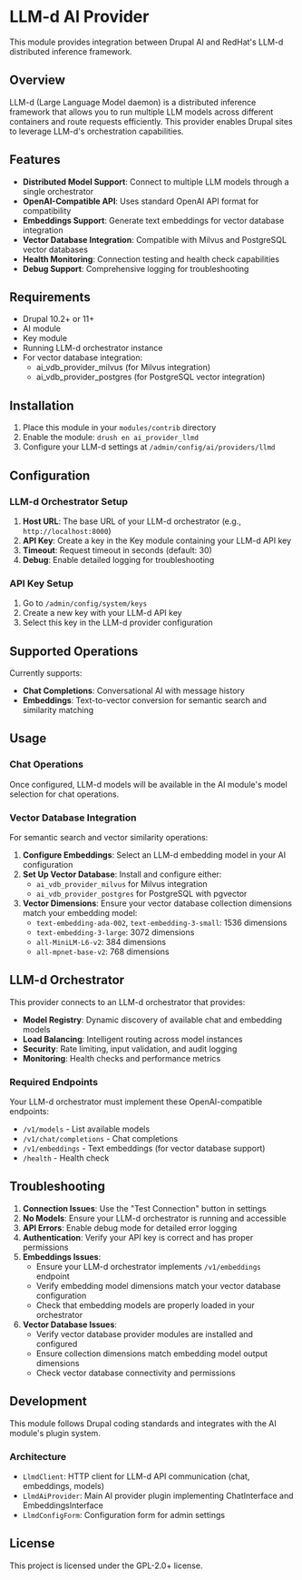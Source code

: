 # LLM-d AI Provider

This module provides integration between Drupal AI and RedHat's LLM-d distributed inference framework.

## Overview

LLM-d (Large Language Model daemon) is a distributed inference framework that allows you to run multiple LLM models across different containers and route requests efficiently. This provider enables Drupal sites to leverage LLM-d's orchestration capabilities.

## Features

- **Distributed Model Support**: Connect to multiple LLM models through a single orchestrator
- **OpenAI-Compatible API**: Uses standard OpenAI API format for compatibility
- **Embeddings Support**: Generate text embeddings for vector database integration
- **Vector Database Integration**: Compatible with Milvus and PostgreSQL vector databases
- **Health Monitoring**: Connection testing and health check capabilities
- **Debug Support**: Comprehensive logging for troubleshooting

## Requirements

- Drupal 10.2+ or 11+
- AI module
- Key module
- Running LLM-d orchestrator instance
- For vector database integration:
  - ai_vdb_provider_milvus (for Milvus integration)
  - ai_vdb_provider_postgres (for PostgreSQL vector integration)

## Installation

1. Place this module in your `modules/contrib` directory
2. Enable the module: `drush en ai_provider_llmd`
3. Configure your LLM-d settings at `/admin/config/ai/providers/llmd`

## Configuration

### LLM-d Orchestrator Setup

1. **Host URL**: The base URL of your LLM-d orchestrator (e.g., `http://localhost:8000`)
2. **API Key**: Create a key in the Key module containing your LLM-d API key
3. **Timeout**: Request timeout in seconds (default: 30)
4. **Debug**: Enable detailed logging for troubleshooting

### API Key Setup

1. Go to `/admin/config/system/keys`
2. Create a new key with your LLM-d API key
3. Select this key in the LLM-d provider configuration

## Supported Operations

Currently supports:
- **Chat Completions**: Conversational AI with message history
- **Embeddings**: Text-to-vector conversion for semantic search and similarity matching

## Usage

### Chat Operations
Once configured, LLM-d models will be available in the AI module's model selection for chat operations.

### Vector Database Integration
For semantic search and vector similarity operations:

1. **Configure Embeddings**: Select an LLM-d embedding model in your AI configuration
2. **Set Up Vector Database**: Install and configure either:
   - `ai_vdb_provider_milvus` for Milvus integration
   - `ai_vdb_provider_postgres` for PostgreSQL with pgvector
3. **Vector Dimensions**: Ensure your vector database collection dimensions match your embedding model:
   - `text-embedding-ada-002`, `text-embedding-3-small`: 1536 dimensions
   - `text-embedding-3-large`: 3072 dimensions
   - `all-MiniLM-L6-v2`: 384 dimensions
   - `all-mpnet-base-v2`: 768 dimensions

## LLM-d Orchestrator

This provider connects to an LLM-d orchestrator that provides:

- **Model Registry**: Dynamic discovery of available chat and embedding models
- **Load Balancing**: Intelligent routing across model instances
- **Security**: Rate limiting, input validation, and audit logging
- **Monitoring**: Health checks and performance metrics

### Required Endpoints
Your LLM-d orchestrator must implement these OpenAI-compatible endpoints:
- `/v1/models` - List available models
- `/v1/chat/completions` - Chat completions
- `/v1/embeddings` - Text embeddings (for vector database support)
- `/health` - Health check

## Troubleshooting

1. **Connection Issues**: Use the "Test Connection" button in settings
2. **No Models**: Ensure your LLM-d orchestrator is running and accessible
3. **API Errors**: Enable debug mode for detailed error logging
4. **Authentication**: Verify your API key is correct and has proper permissions
5. **Embeddings Issues**: 
   - Ensure your LLM-d orchestrator implements `/v1/embeddings` endpoint
   - Verify embedding model dimensions match your vector database configuration
   - Check that embedding models are properly loaded in your orchestrator
6. **Vector Database Issues**:
   - Verify vector database provider modules are installed and configured
   - Ensure collection dimensions match embedding model output dimensions
   - Check vector database connectivity and permissions

## Development

This module follows Drupal coding standards and integrates with the AI module's plugin system.

### Architecture

- `LlmdClient`: HTTP client for LLM-d API communication (chat, embeddings, models)
- `LlmdAiProvider`: Main AI provider plugin implementing ChatInterface and EmbeddingsInterface
- `LlmdConfigForm`: Configuration form for admin settings

## License

This project is licensed under the GPL-2.0+ license.
